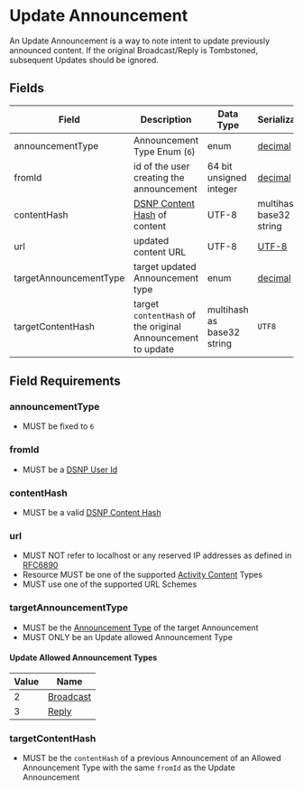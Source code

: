 # Update Announcement

An Update Announcement is a way to note intent to update previously
announced content. If the original Broadcast/Reply is Tombstoned, subsequent
Updates should be ignored.

## Fields

| Field | Description | Data Type | Serialization | Parquet Type | Bloom Filter |
| ----- | ----------- | --------- | ------------- | ------------ | ------------ |
| announcementType | Announcement Type Enum (`6`) | enum | [decimal](../Serializations.md#decimal) | `INT32` | no |
| fromId | id of the user creating the announcement | 64 bit unsigned integer | [decimal](../Serializations.md#decimal) | `UINT_64` | YES
| contentHash | [DSNP Content Hash](../Identifiers.md#dsnp-content-hash) of content | UTF-8 | multihash as base32 string | `UTF8` | YES
| url | updated content URL | UTF-8 | [UTF-8](https://datatracker.ietf.org/doc/html/rfc3629) | `UTF8` | no
| targetAnnouncementType | target updated Announcement type | enum | [decimal](../Serializations.md#decimal) | `INT32` | no |
| targetContentHash | target `contentHash` of the original Announcement to update | multihash as base32 string | `UTF8` | YES

## Field Requirements

### announcementType

- MUST be fixed to `6`

### fromId

- MUST be a [DSNP User Id](../Identifiers.md#dsnp-user-id)

### contentHash

- MUST be a valid [DSNP Content Hash](../Identifiers.md#dsnp-content-hash) 

### url

- MUST NOT refer to localhost or any reserved IP addresses as defined in [RFC6890](https://datatracker.ietf.org/doc/html/rfc6890)
- Resource MUST be one of the supported [Activity Content](../../ActivityContent/Overview.md) Types
- MUST use one of the supported URL Schemes

### targetAnnouncementType

- MUST be the [Announcement Type](../Announcements.md#announcement-types) of the target Announcement
- MUST ONLY be an Update allowed Announcement Type

#### Update Allowed Announcement Types

| Value | Name |
|------ | ---- |
| 2 | [Broadcast](../Types/Broadcast.md) |
| 3 | [Reply](../Types/Reply.md) |

### targetContentHash

- MUST be the `contentHash` of a previous Announcement of an Allowed Announcement Type with the same `fromId` as the Update Announcement
